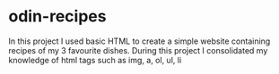 # odin-recipes
In this project I used basic HTML to create a simple website containing recipes of my 3 favourite dishes.
During this project I consolidated my knowledge of html tags such as img, a, ol, ul, li
